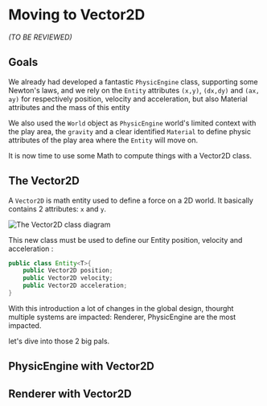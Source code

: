 # Moving to Vector2D

_(TO BE REVIEWED)_

## Goals

We already had developed a fantastic `PhysicEngine` class, supporting some Newton's laws, and we rely on the `Entity`
attributes `(x,y)`, `(dx,dy)` and `(ax, ay)` for respectively position, velocity and acceleration, but also Material
attributes and the mass of this entity

We also used the `World` object as `PhysicEngine` world's limited context with the play area, the `gravity` and a clear
identified `Material` to define physic attributes of the play area where the `Entity` will move on.

It is now time to use some Math to compute things with a Vector2D class.

## The Vector2D

A `Vector2D` is math entity used to define a force on a 2D world. It basically contains 2 attributes: `x` and `y`.

![The Vector2D class diagram](http://www.plantuml.com/plantuml/png/TS-nJWCn30RWFKznR8VO63jrk3T0OlV5Lch9TahYL6qHxmw5eZQ8RB_ovK_iRNKetbJ2W-z8QTeBi8KeKElqIj5pULxUm_Gq7JUOsofqoQUx38ZpONEzYe-_QVasIq93ZSHomwL7v0CZpNZzwIzM1uiqRcVlx3OklJMGsk6Qin3OHOKi-Mw-BoWSMVbCi_uxYZPntijfm4O9dBe7BHS5uND_MjjQlK3qqKwUNxomfQ_MJmWVOKk6JUKJ "The Vector2D class diagram")

This new class must be used to define our Entity position, velocity and acceleration :

```java
public class Entity<T>{
    public Vector2D position;
    public Vector2D velocity;
    public Vector2D acceleration;
}
```

With this introduction a lot of changes in the global design, thourght multiple systems are impacted: Renderer, PhysicEngine are the most impacted.

let's dive into those 2 big pals.

## PhysicEngine with Vector2D



## Renderer with Vector2D

